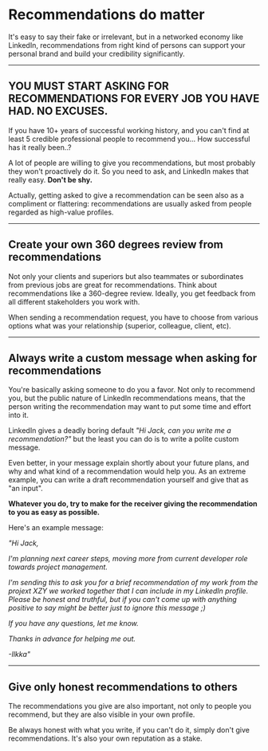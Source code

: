 # Recommendations do matter

It's easy to say their fake or irrelevant, but in a networked economy like LinkedIn, recommendations from right kind of persons can support your personal brand and build your credibility significantly.  

---

## YOU MUST START ASKING FOR RECOMMENDATIONS FOR EVERY JOB YOU HAVE HAD. NO EXCUSES.

If you have 10+ years of successful working history, and you can't find at least 5 credible professional people to recommend you... How successful has it really been..? 

A lot of people are willing to give you recommendations, but most probably they won't proactively do it. So you need to ask, and LinkedIn makes that really easy. **Don't be shy.**

Actually, getting asked to give a recommendation can be seen also as a compliment or flattering: recommendations are usually asked from people regarded as high-value profiles.

---

## Create your own 360 degrees review from recommendations

Not only your clients and superiors but also teammates or subordinates from previous jobs are great for recommendations. Think about recommendations like a 360-degree review. Ideally, you get feedback from all different stakeholders you work with.

When sending a recommendation request, you have to choose from various options what was your relationship (superior, colleague, client, etc).

---

## Always write a custom message when asking for recommendations

You're basically asking someone to do you a favor. Not only to recommend you, but the public nature of LinkedIn recommendations means, that the person writing the recommendation may want to put some time and effort into it.

LinkedIn gives a deadly boring default *"Hi Jack, can you write me a recommendation?"* but the least you can do is to write a polite custom message.

Even better, in your message explain shortly about your future plans, and why and what kind of a recommendation would help you. As an extreme example, you can write a draft recommendation yourself and give that as "an input".

**Whatever you do, try to make for the receiver giving the recommendation to you as easy as possible.**

Here's an example message:

*"Hi Jack,*

*I'm planning next career steps, moving more from current developer role towards project management.*

*I'm sending this to ask you for a brief recommendation of my work from the projext XZY we worked together that I can include in my LinkedIn profile. Please be honest and truthful, but if you can't come up with anything positive to say might be better just to ignore this message ;)*

*If you have any questions, let me know.*

*Thanks in advance for helping me out.*

*-Ilkka"*

---

## Give only honest recommendations to others

The recommendations you give are also important, not only to people you recommend, but they are also visible in your own profile.

Be always honest with what you write, if you can't do it, simply don't give recommendations. It's also your own reputation as a stake.
